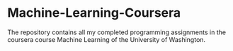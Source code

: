# Machine-Learning-Coursera

The repository contains all my completed programming assignments in the coursera course Machine Learning of the University of Washington.

